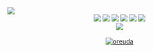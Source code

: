 <img src="https://capsule-render.vercel.app/api?type=waving&color=ffc8c8&height=200&section=header&text=SsonyGitHub&fontSize=90" />


<div align="center">
	<img src="https://img.shields.io/badge/Java-007396?style=flat&logo=Conda-Forge&amp;logoColor=white" />
	<img src="https://img.shields.io/badge/oracle-F80000?style=flat&logo=oracle&logoColor=white" />
	<img src="https://img.shields.io/badge/javascript-F7DF1E?style=flat&logo=javascript&logoColor=white" />
	<img src="https://img.shields.io/badge/jquery-0769AD?style=flat&logo=jquery&logoColor=white" />
	<img src="https://img.shields.io/badge/HTML5-E34F26?style=flat&logo=HTML5&logoColor=white" />
	<img src="https://img.shields.io/badge/CSS3-1572B6?style=flat&logo=CSS3&logoColor=white" />
	<br>
	<img src="https://img.shields.io/badge/spring-6DB33F?style=flat&logo=spring&logoColor=white"/>
 

</div>

<br>
<div  style = "display: flex;  align-items: center; flex-direction: column;  justify-content: center;" align = "center";>
<!-- font-size 를 조절하면 원하는 크기로 글자를 조절할 수 있습니다.-->
  <div key="6">
    <a href = "https://oreuda.kr/">
      <img
        src=https://oreuda.kr/api/v1/plant/card?nickname=chaedaseon
        alt="oreuda"/>
    </a>
  </div>  
</div>
